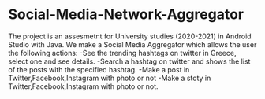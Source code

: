 # Social-Media-Network-Aggregator


The project is an assesmetnt for University studies (2020-2021)
in Android Studio with Java. We make a
Social Media Aggregator which allows the user the following actions:
-See the trending hashtags on twitter in Greece, select one and see details.
-Search a hashtag on twitter and shows the list of the posts with the specified hashtag.
-Make a post in Twitter,Facebook,Instagram with photo or not
-Make a stoty in Twitter,Facebook,Instagram with photo or not.
